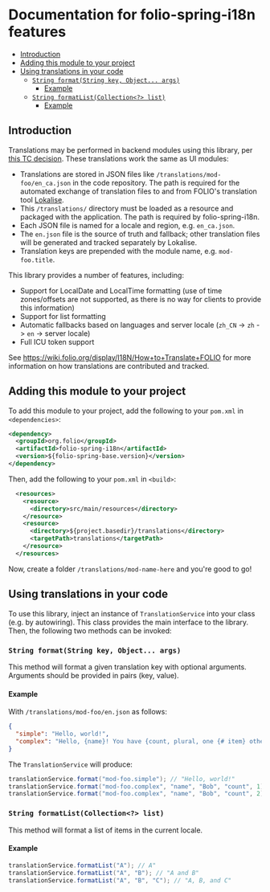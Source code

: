# Documentation for folio-spring-i18n features

- [Introduction](#introduction)
- [Adding this module to your project](#adding-this-module-to-your-project)
- [Using translations in your code](#using-translations-in-your-code)
  - [`String format(String key, Object... args)`](#string-formatstring-key-object-args)
    - [Example](#example)
  - [`String formatList(Collection<?> list)`](#string-formatlistcollection-list)
    - [Example](#example-1)

## Introduction

Translations may be performed in backend modules using this library, per [this TC decision](https://wiki.folio.org/x/SqTc). These translations work the same as UI modules:

- Translations are stored in JSON files like `/translations/mod-foo/en_ca.json` in the code repository. The path is required for the automated exchange of translation files to and from FOLIO's translation tool [Lokalise](https://lokalise.com/).
- This `/translations/` directory must be loaded as a resource and packaged with the application. The path is required by folio-spring-i18n.
- Each JSON file is named for a locale and region, e.g. `en_ca.json`.
- The `en.json` file is the source of truth and fallback; other translation files will be generated and tracked separately by Lokalise.
- Translation keys are prepended with the module name, e.g. `mod-foo.title`.

This library provides a number of features, including:

- Support for LocalDate and LocalTime formatting (use of time zones/offsets are not supported, as there is no way for clients to provide this information)
- Support for list formatting
- Automatic fallbacks based on languages and server locale (`zh_CN` -> `zh` -> `en` -> server locale)
- Full ICU token support

See https://wiki.folio.org/display/I18N/How+to+Translate+FOLIO for more information on how translations are contributed and tracked.

## Adding this module to your project

To add this module to your project, add the following to your `pom.xml` in `<dependencies>`:

```xml
<dependency>
  <groupId>org.folio</groupId>
  <artifactId>folio-spring-i18n</artifactId>
  <version>${folio-spring-base.version}</version>
</dependency>
```

Then, add the following to your `pom.xml` in `<build>`:

```xml
  <resources>
    <resource>
      <directory>src/main/resources</directory>
    </resource>
    <resource>
      <directory>${project.basedir}/translations</directory>
      <targetPath>translations</targetPath>
    </resource>
  </resources>
```

Now, create a folder `/translations/mod-name-here` and you're good to go!

## Using translations in your code

To use this library, inject an instance of `TranslationService` into your class (e.g. by autowiring). This class provides the main interface to the library. Then, the following two methods can be invoked:

### `String format(String key, Object... args)`

This method will format a given translation key with optional arguments. Arguments should be provided in pairs (key, value).

#### Example

With `/translations/mod-foo/en.json` as follows:

```json
{
  "simple": "Hello, world!",
  "complex": "Hello, {name}! You have {count, plural, one {# item} other {# items}}."
}
```

The `TranslationService` will produce:

```java
translationService.format("mod-foo.simple"); // "Hello, world!"
translationService.format("mod-foo.complex", "name", "Bob", "count", 1); // "Hello, Bob! You have 1 item."
translationService.format("mod-foo.complex", "name", "Bob", "count", 2); // "Hello, Bob! You have 2 items."
```

### `String formatList(Collection<?> list)`

This method will format a list of items in the current locale.

#### Example

```java
translationService.formatList("A"); // A"
translationService.formatList("A", "B"); // "A and B"
translationService.formatList("A", "B", "C"); // "A, B, and C"
```
